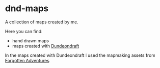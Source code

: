 # dnd-maps

A collection of maps created by me.

Here you can find:

- hand drawn maps
- maps created with [Dundeondraft](https://dungeondraft.net/)


In the maps created with Dundeondraft I used the mapmaking assets from
[Forgotten Adventures](https://www.forgotten-adventures.net/).

